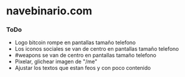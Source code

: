 # navebinario.com

### ToDo
 - Logo bitcoin rompe en pantallas tamaño telefono
 - Los iconos sociales se van de centro en pantallas tamaño telefono
 - #weapons se van de centro en pantallas tamaño telefono
 - Pixelar, glichear imagen de "/me"
 - Ajustar los textos que estan feos y con poco contenido